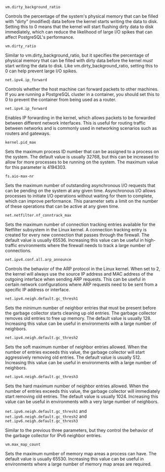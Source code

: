 `vm.dirty_background_ratio`

Controls the percentage of the system's physical memory that can be filled with "dirty" (modified) data before the kernel starts writing the data to disk. Setting this to 0 means that the kernel will start flushing dirty data to disk immediately, which can reduce the likelihood of large I/O spikes that can affect PostgreSQL's performance.

`vm.dirty_ratio`

Similar to vm.dirty_background_ratio, but it specifies the percentage of physical memory that can be filled with dirty data before the kernel _must_ start writing the data to disk. Like vm.dirty_background_ratio, setting this to 0 can help prevent large I/O spikes.

`net.ipv4.ip_forward`

Controls whether the host machine can forward packets to other machines. If you are running a PostgreSQL cluster in a container, you should set this to 0 to prevent the container from being used as a router.

`net.ipv4.ip_forward`

Enables IP forwarding in the kernel, which allows packets to be forwarded between different network interfaces. This is useful for routing traffic between networks and is commonly used in networking scenarios such as routers and gateways.

`kernel.pid_max`

Sets the maximum process ID number that can be assigned to a process on the system. The default value is usually 32768, but this can be increased to allow for more processes to be running on the system. The maximum value for this parameter is 4194303.

`fs.aio-max-nr`

Sets the maximum number of outstanding asynchronous I/O requests that can be pending on the system at any given time. Asynchronous I/O allows processes to initiate I/O operations without waiting for them to complete, which can improve performance. This parameter sets a limit on the number of these operations that can be active at any given time.

`net.netfilter.nf_conntrack_max`

Sets the maximum number of connection tracking entries available for the Netfilter subsystem in the Linux kernel. A connection tracking entry is created for every new connection that passes through the firewall. The default value is usually 65536. Increasing this value can be useful in high-traffic environments where the firewall needs to track a large number of connections.

`net.ipv4.conf.all.arp_announce`

Controls the behavior of the ARP protocol in the Linux kernel. When set to 2, the kernel will always use the source IP address and MAC address of the outgoing interface when sending ARP requests. This can be useful in certain network configurations where ARP requests need to be sent from a specific IP address or interface.

`net.ipv4.neigh.default.gc_thresh1`

Sets the minimum number of neighbor entries that must be present before the garbage collector starts cleaning up old entries. The garbage collector removes old entries to free up memory. The default value is usually 128. Increasing this value can be useful in environments with a large number of neighbors.

`net.ipv4.neigh.default.gc_thresh2`

Sets the soft maximum number of neighbor entries allowed. When the number of entries exceeds this value, the garbage collector will start aggressively removing old entries. The default value is usually 512. Increasing this value can be useful in environments with a large number of neighbors.

`net.ipv4.neigh.default.gc_thresh3`

Sets the hard maximum number of neighbor entries allowed. When the number of entries exceeds this value, the garbage collector will immediately start removing old entries. The default value is usually 1024. Increasing this value can be useful in environments with a very large number of neighbors.

`net.ipv6.neigh.default.gc_thresh1` and `net.ipv6.neigh.default.gc_thresh2` and `net.ipv6.neigh.default.gc_thresh3`

Similar to the previous three parameters, but they control the behavior of the garbage collector for IPv6 neighbor entries.

`vm.max_map_count`

Sets the maximum number of memory map areas a process can have. The default value is usually 65530. Increasing this value can be useful in environments where a large number of memory map areas are required.